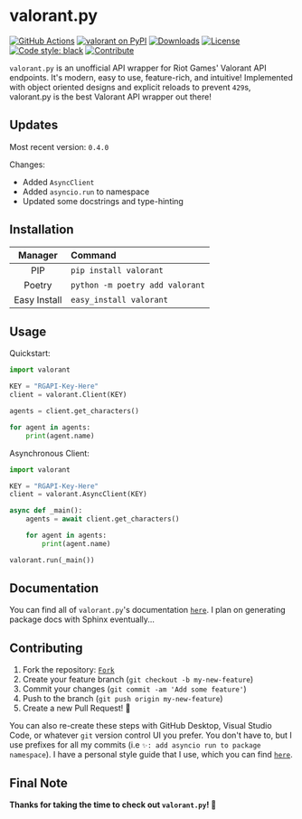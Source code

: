 # valorant.py

[![GitHub Actions](https://camo.githubusercontent.com/0fc9226929794d4d4dfb9ac05a1786942f8e4b4300207224277ac49e22e9fdb6/68747470733a2f2f7472617669732d63692e636f6d2f7073662f626c61636b2e7376673f6272616e63683d6d6173746572)](https://github.com/frissyn/valorant.py/actions)
[![valorant on PyPI](https://img.shields.io/pypi/v/valorant.svg)](https://pypi.python.org/pypi/valorant)
[![Downloads](https://pepy.tech/badge/valorant/month)](https://pepy.tech/project/valorant)
[![License](https://img.shields.io/pypi/l/valorant.svg)](https://pypi.python.org/pypi/valorant)
[![Code style: black](https://img.shields.io/badge/code%20style-black-000000.svg)](https://github.com/psf/black)
[![Contribute](https://img.shields.io/badge/contributions-welcome-brightgreen.svg?style=flat)](https://github.com/frissyn/valorant.py/issues)

`valorant.py` is an unofficial API wrapper for Riot Games' Valorant API endpoints. It's modern, easy to use, feature-rich, and intuitive! Implemented with object oriented designs and explicit reloads to prevent `429`s, valorant.py is the best Valorant API wrapper out there!

## Updates

Most recent version: `0.4.0`

Changes:
+ Added `AsyncClient`
+ Added `asyncio.run` to namespace
+ Updated some docstrings and type-hinting

## Installation

|Manager|Command|
|:-:|:--|
|PIP|`pip install valorant`|
|Poetry|`python -m poetry add valorant`|
|Easy Install|`easy_install valorant`|

## Usage

Quickstart:

```py
import valorant

KEY = "RGAPI-Key-Here"
client = valorant.Client(KEY)

agents = client.get_characters()

for agent in agents:
    print(agent.name)
```

Asynchronous Client:

```py
import valorant

KEY = "RGAPI-Key-Here"
client = valorant.AsyncClient(KEY)

async def _main():
    agents = await client.get_characters()

    for agent in agents:
        print(agent.name)

valorant.run(_main())
```

## Documentation

You can find all of `valorant.py`'s documentation [`here`](https://github.com/frissyn/valorant.py/tree/master/docs). I plan on generating package docs with Sphinx eventually...

## Contributing

1. Fork the repository: [`Fork`](https://github.com/frissyn/valorant.py/fork)
2. Create your feature branch (`git checkout -b my-new-feature`)
3. Commit your changes (`git commit -am 'Add some feature'`)
4. Push to the branch (`git push origin my-new-feature`)
5. Create a new Pull Request! 🎉

You can also re-create these steps with GitHub Desktop, Visual Studio Code, or whatever `git` version control UI you prefer. You don't have to, but I use prefixes for all my commits (i.e `✨: add asyncio run to package namespace`). I have a personal style guide that I use, which you can find [`here`](https://github.com/frissyn/commit-prefixes).


## Final Note

**Thanks for taking the time to check out `valorant.py`! 🎉**
